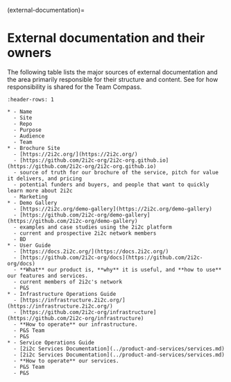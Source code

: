 (external-documentation)=
# External documentation and their owners

The following table lists the major sources of external documentation and the area primarily responsible for their structure and content. See [](../index.md) for how responsibility is shared for the Team Compass.

```{list-table}
:header-rows: 1

* - Name
  - Site
  - Repo
  - Purpose
  - Audience
  - Team
* - Brochure Site
  - [https://2i2c.org/](https://2i2c.org/)
  - [https://github.com/2i2c-org/2i2c-org.github.io](https://github.com/2i2c-org/2i2c-org.github.io)
  - source of truth for our brochure of the service, pitch for value it delivers, and pricing
  - potential funders and buyers, and people that want to quickly learn more about 2i2c
  - Marketing
* - Demo Gallery
  - [https://2i2c.org/demo-gallery](https://2i2c.org/demo-gallery)
  - [https://github.com/2i2c-org/demo-gallery](https://github.com/2i2c-org/demo-gallery)
  - examples and case studies using the 2i2c platform
  - current and prospective 2i2c network members
  - BD
* - User Guide
  - [https://docs.2i2c.org/](https://docs.2i2c.org/)
  - [https://github.com/2i2c-org/docs](https://github.com/2i2c-org/docs)
  - **What** our product is, **why** it is useful, and **how to use** our features and services.
  - current members of 2i2c's network
  - P&S
* - Infrastructure Operations Guide
  - [https://infrastructure.2i2c.org/](https://infrastructure.2i2c.org/)
  - [https://github.com/2i2c-org/infrastructure](https://github.com/2i2c-org/infrastructure)
  - **How to operate** our infrastructure.
  - P&S Team
  - P&S
* - Service Operations Guide
  - [2i2c Services Documentation](../product-and-services/services.md)
  - [2i2c Services Documentation](../product-and-services/services.md)
  - **How to operate** our services.
  - P&S Team
  - P&S
```
